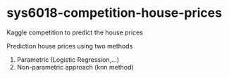 # sys6018-competition-house-prices
Kaggle competition to predict the house prices

Prediction house prices using two methods

1) Parametric (Logistic Regression,...)
2) Non-parametric approach (knn method)
